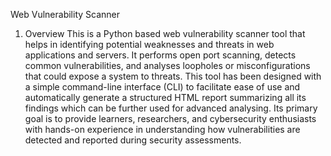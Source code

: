 Web Vulnerability Scanner


1.	Overview
This is a Python based web vulnerability scanner tool that helps in identifying potential weaknesses and threats in web applications and servers. It performs open port scanning, detects common vulnerabilities, and analyses loopholes or misconfigurations that could expose a system to threats. This tool has been designed with a simple command-line interface (CLI) to facilitate ease of use and automatically generate a structured HTML report summarizing all its findings which can be further used for advanced analysing. Its primary goal is to provide learners, researchers, and cybersecurity enthusiasts with hands-on experience in understanding how vulnerabilities are detected and reported during security assessments.



